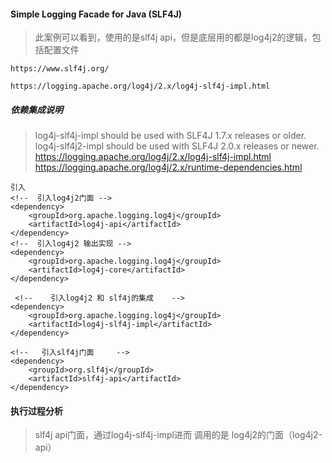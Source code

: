 #### Simple Logging Facade for Java (SLF4J)


> 此案例可以看到，使用的是slf4j api，但是底层用的都是log4j2的逻辑，包括配置文件

`https://www.slf4j.org/`

`
https://logging.apache.org/log4j/2.x/log4j-slf4j-impl.html
`

##### 依赖集成说明
> log4j-slf4j-impl should be used with SLF4J 1.7.x releases or older.  
log4j-slf4j2-impl should be used with SLF4J 2.0.x releases or newer.
> https://logging.apache.org/log4j/2.x/log4j-slf4j-impl.html
> https://logging.apache.org/log4j/2.x/runtime-dependencies.html
```
引入
<!--  引入log4j2门面 -->
<dependency>
    <groupId>org.apache.logging.log4j</groupId>
    <artifactId>log4j-api</artifactId>
</dependency>
<!--  引入log4j2 输出实现 -->
<dependency>
    <groupId>org.apache.logging.log4j</groupId>
    <artifactId>log4j-core</artifactId>
</dependency>

 <!--    引入log4j2 和 slf4j的集成    -->
<dependency>
    <groupId>org.apache.logging.log4j</groupId>
    <artifactId>log4j-slf4j-impl</artifactId>
</dependency>

<!--   引入slf4j门面     -->
<dependency>
    <groupId>org.slf4j</groupId>
    <artifactId>slf4j-api</artifactId>
</dependency>

```

#### 执行过程分析
> slf4j api门面，通过log4j-slf4j-impl进而 调用的是 log4j2的门面（log4j2-api）
